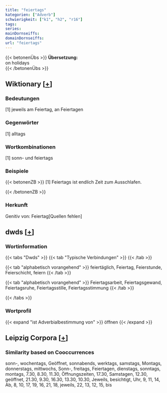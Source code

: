 ```yaml
---
title: "feiertags"
kategorien: ["Adverb"]
schwierigkeit: ["k1", "h2", "r16"]
tags:
series:
mainDornseiffs:
domainDornseiffs:
url: "feiertags"
---
```


{{< betonenÜbs >}}
**Übersetzung:**  
on holidays  
{{< /betonenÜbs >}}

## Wiktionary [[+](https://de.wiktionary.org/wiki/feiertags)]

### Bedeutungen
[1] jeweils am Feiertag, an Feiertagen  

### Gegenwörter
[1] alltags  

### Wortkombinationen
[1] sonn- und feiertags  

### Beispiele
{{< betonenZB >}}
[1] Feiertags ist endlich Zeit zum Ausschlafen.  

{{< /betonenZB >}}
### Herkunft
Genitiv von: Feiertag[Quellen fehlen]  



## dwds [[+](https://www.dwds.de/wb/feiertags)]

### Wortinformation
{{< tabs "Dwds" >}}
{{< tab "Typische Verbindungen" >}}
{{< /tab >}}

{{< tab "alphabetisch vorangehend" >}}
feiertäglich, Feiertag, Feierstunde, Feierschicht, feiern
{{< /tab >}}

{{< tab "alphabetisch vorangehend" >}}
Feiertagsarbeit, Feiertagsgewand, Feiertagsruhe, Feiertagsstille, Feiertagsstimmung
{{< /tab >}}

{{< /tabs >}}

### Wortprofil
{{< expand "ist Adverbialbestimmung von" >}} öffnen {{< /expand >}}

## Leipzig Corpora [[+](https://corpora.uni-leipzig.de/en/res?word=feiertags&corpusId=deu_newscrawl-public_2018)]


### Similarity based on Cooccurrences
sonn-, wochentags, Geöffnet, sonnabends, werktags, samstags, Montags, donnerstags, mittwochs, Sonn-, freitags, Feiertagen, dienstags, sonntags, montags, 7.30, 8.30, 11.30, Öffnungszeiten, 17.30, Samstagen, 12.30, geöffnet, 21.30, 9.30, 16.30, 13.30, 10.30, Jeweils, besichtigt, Uhr, 9, 11, 14, Ab, 8, 10, 17, 19, 16, 21, 18, jeweils, 22, 13, 12, 15, bis

